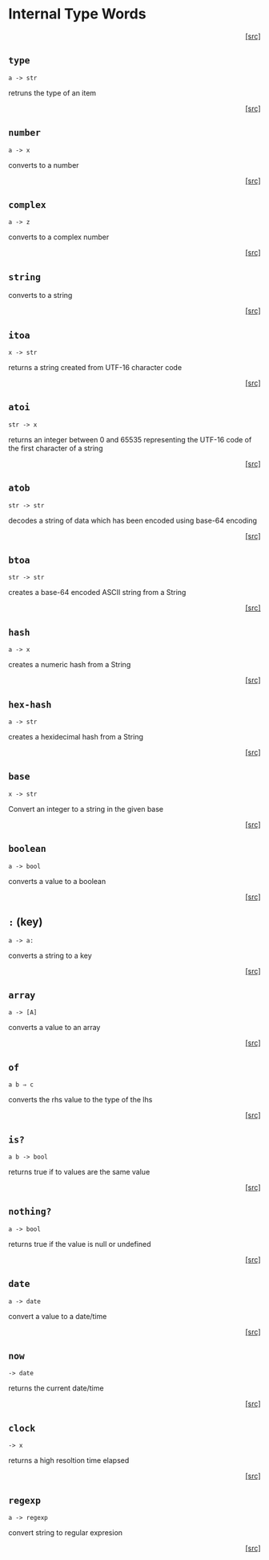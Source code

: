# Internal Type Words
<div style="text-align: right"><a href="https:/github.com/Hypercubed/f-flat_node/blob/master/src/core/types.ts#L94">[src]</a></div>

## `type`

`a -> str`

retruns the type of an item

<div style="text-align: right"><a href="https:/github.com/Hypercubed/f-flat_node/blob/master/src/core/types.ts#L104">[src]</a></div>

## `number`

`a -> x`

converts to a number

<div style="text-align: right"><a href="https:/github.com/Hypercubed/f-flat_node/blob/master/src/core/types.ts#L114">[src]</a></div>

## `complex`

`a -> z`

converts to a complex number

<div style="text-align: right"><a href="https:/github.com/Hypercubed/f-flat_node/blob/master/src/core/types.ts#L124">[src]</a></div>

## `string`

converts to a string

<div style="text-align: right"><a href="https:/github.com/Hypercubed/f-flat_node/blob/master/src/core/types.ts#L134">[src]</a></div>

## `itoa`

`x -> str`

returns a string created from UTF-16 character code

<div style="text-align: right"><a href="https:/github.com/Hypercubed/f-flat_node/blob/master/src/core/types.ts#L144">[src]</a></div>

## `atoi`

`str -> x`

returns an integer between 0 and 65535 representing the UTF-16 code of the first character of a string

<div style="text-align: right"><a href="https:/github.com/Hypercubed/f-flat_node/blob/master/src/core/types.ts#L154">[src]</a></div>

## `atob`

`str -> str`

decodes a string of data which has been encoded using base-64 encoding

<div style="text-align: right"><a href="https:/github.com/Hypercubed/f-flat_node/blob/master/src/core/types.ts#L164">[src]</a></div>

## `btoa`

`str -> str`

creates a base-64 encoded ASCII string from a String

<div style="text-align: right"><a href="https:/github.com/Hypercubed/f-flat_node/blob/master/src/core/types.ts#L174">[src]</a></div>

## `hash`

`a -> x`

creates a numeric hash from a String

<div style="text-align: right"><a href="https:/github.com/Hypercubed/f-flat_node/blob/master/src/core/types.ts#L184">[src]</a></div>

## `hex-hash`

`a -> str`

creates a hexidecimal hash from a String

<div style="text-align: right"><a href="https:/github.com/Hypercubed/f-flat_node/blob/master/src/core/types.ts#L194">[src]</a></div>

## `base`

`x -> str`

Convert an integer to a string in the given base

<div style="text-align: right"><a href="https:/github.com/Hypercubed/f-flat_node/blob/master/src/core/types.ts#L204">[src]</a></div>

## `boolean`

`a -> bool`

converts a value to a boolean

<div style="text-align: right"><a href="https:/github.com/Hypercubed/f-flat_node/blob/master/src/core/types.ts#L214">[src]</a></div>

## `:` (key)

`a -> a:`

converts a string to a key

<div style="text-align: right"><a href="https:/github.com/Hypercubed/f-flat_node/blob/master/src/core/types.ts#L227">[src]</a></div>

## `array`

`a -> [A]`

converts a value to an array

<div style="text-align: right"><a href="https:/github.com/Hypercubed/f-flat_node/blob/master/src/core/types.ts#L245">[src]</a></div>

## `of`

`a b ⇒ c`

converts the rhs value to the type of the lhs

<div style="text-align: right"><a href="https:/github.com/Hypercubed/f-flat_node/blob/master/src/core/types.ts#L255">[src]</a></div>

## `is?`

`a b -> bool`

returns true if to values are the same value

<div style="text-align: right"><a href="https:/github.com/Hypercubed/f-flat_node/blob/master/src/core/types.ts#L277">[src]</a></div>

## `nothing?`

`a -> bool`

returns true if the value is null or undefined

<div style="text-align: right"><a href="https:/github.com/Hypercubed/f-flat_node/blob/master/src/core/types.ts#L287">[src]</a></div>

## `date`

`a -> date`

convert a value to a date/time

<div style="text-align: right"><a href="https:/github.com/Hypercubed/f-flat_node/blob/master/src/core/types.ts#L297">[src]</a></div>

## `now`

`-> date`

returns the current date/time

<div style="text-align: right"><a href="https:/github.com/Hypercubed/f-flat_node/blob/master/src/core/types.ts#L307">[src]</a></div>

## `clock`

`-> x`

returns a high resoltion time elapsed

<div style="text-align: right"><a href="https:/github.com/Hypercubed/f-flat_node/blob/master/src/core/types.ts#L317">[src]</a></div>

## `regexp`

`a -> regexp`

convert string to regular expresion

<div style="text-align: right"><a href="https:/github.com/Hypercubed/f-flat_node/blob/master/src/core/types.ts#L327">[src]</a></div>
